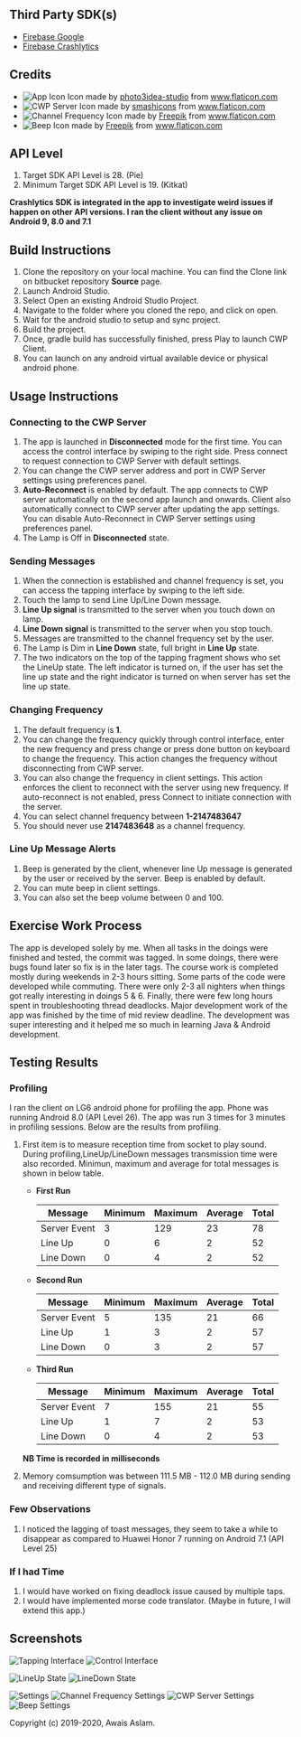 
## Third Party SDK(s)

* [Firebase Google](https://firebase.google.com)
* [Firebase Crashlytics](https://firebase.google.com/docs/crashlytics/)

## Credits 

* ![App Icon](resources/icons/app_icon.png)  Icon made by [photo3idea-studio](https://www.flaticon.com/authors/photo3idea-studio) from www.flaticon.com 
* ![CWP Server](resources/icons/server_settings_icon.png)  Icon made by [smashicons](https://www.flaticon.com/authors/smashicons) from www.flaticon.com 
* ![Channel Frequency](resources/icons/channel_frequency_settings_icon.png)  Icon made by [Freepik](https://www.freepik.com/) from www.flaticon.com
* ![Beep](resources/icons/alert_settings_icon.png)  Icon made by [Freepik](https://www.freepik.com/) from www.flaticon.com 

## API Level 

1. Target SDK API Level is 28. (Pie)
2. Minimum Target SDK API Level is 19. (Kitkat)

__Crashlytics SDK is integrated in the app to investigate weird issues if happen on other API versions. I ran the client without any issue on Android 9, 8.0 and 7.1__

## Build Instructions

1. Clone the repository on your local machine. You can find the Clone link on bitbucket repository __Source__ page. 
2. Launch Android Studio. 
3. Select Open an existing Android Studio Project. 
4. Navigate to the folder where you cloned the repo, and click on open. 
5. Wait for the android studio to setup and sync project. 
6. Build the project. 
7. Once, gradle build has successfully finished, press Play to launch CWP Client. 
8. You can launch on any android virtual available device or physical android phone. 


## Usage Instructions

### Connecting to the CWP Server
1. The app is launched in __Disconnected__ mode for the first time. You can access the control interface by swiping to the right side. Press connect to request connection to CWP Server with default settings. 
2. You can change the CWP server address and port in CWP Server settings using preferences panel. 
2. __Auto-Reconnect__ is enabled by default. The app connects to CWP server automatically on the second app launch and onwards. Client also automatically connect to CWP server after updating the app settings. You can disable Auto-Reconnect in CWP Server settings using preferences panel. 
3. The Lamp is Off in __Disconnected__ state.  

### Sending Messages

1. When the connection is established and channel frequency is set, you can access the tapping interface by swiping to the left side. 
2. Touch the lamp to send Line Up/Line Down message.
3. __Line Up signal__ is transmitted to the server when you touch down on lamp. 
4. __Line Down signal__ is transmitted to the server when you stop touch.
5. Messages are transmitted to the channel frequency set by the user.
6. The Lamp is Dim in __Line Down__ state, full bright in __Line Up__ state.
7. The two indicators on the top of the tapping fragment shows who set the LineUp state. The left indicator is turned on, if the user has set the line up state and the right indicator is turned on when server has set the line up state. 

### Changing Frequency

1. The default frequency is __1__. 
2. You can change the frequency quickly through control interface, enter the new frequency and press change or press done button on keyboard to change the frequency. This action changes the frequency without disconnecting from CWP server.
3. You can also change the frequency in client settings. This action enforces the client to reconnect with the server using new frequency. If auto-reconnect is not enabled, press Connect to initiate connection with the server. 
4. You can select channel frequency between __1-2147483647__
5. You should never use __2147483648__ as a channel frequency.

### Line Up Message Alerts

1. Beep is generated by the client, whenever line Up message is generated by the user or received by the server. Beep is enabled by default. 
2. You can mute beep in client settings. 
3. You can also set the beep volume between 0 and 100. 

## Exercise Work Process 

The app is developed solely by me. When all tasks in the doings were finished and tested, the commit was tagged. In some doings, there were bugs found later so fix is in the later tags. The course work is completed mostly during weekends in 2-3 hours sitting. Some parts of the code were developed while commuting. There were only 2-3 all nighters when things got really interesting in doings 5 & 6. Finally, there were few long hours spent in troubleshooting thread deadlocks. Major development work of the app was finished by the time of mid review deadline. The development was super interesting and it helped me so much in learning Java & Android development.

## Testing Results

### Profiling 

I ran the client on LG6 android phone for profiling the app. Phone was running Android 8.0 (API Level 26). The app was run 3 times for 3 minutes in profiling sessions. Below are the results from profiling. 

1. First item is to measure reception time from socket to play sound. During profiling,LineUp/LineDown messages transmission time were also recorded. Minimun, maximum and average for total messages is shown in below table. 

	* __First Run__

		| Message      |  Minimum  | Maximum | Average | Total |
		| -------------|-----------|---------|---------|-------|
		| Server Event |     3     |   129   |   23    |   78  |
		| Line Up      |     0     |    6    |   2     |   52  |
		| Line Down    |     0     |    4    |   2     |   52  |

	* __Second Run__

		| Message      |  Minimum  | Maximum | Average | Total |
		| -------------|-----------|---------|---------|-------|
		| Server Event |     5     |   135   |   21    |   66  |
		| Line Up      |     1     |    3    |   2     |   57  |
		| Line Down    |     0     |    3    |   2     |   57  |

	* __Third Run__

		| Message      |  Minimum  | Maximum | Average | Total |
		| -------------|-----------|---------|---------|-------|
		| Server Event |     7     |   155   |   21    |   55  |
		| Line Up      |     1     |    7    |   2     |   53  |
		| Line Down    |     0     |    4    |   2     |   53  |


	__NB Time is recorded in milliseconds__ 

2. Memory comsumption was between 111.5 MB - 112.0 MB during sending and receiving different type of signals. 



### Few Observations
1. I noticed the lagging of toast messages, they seem to take a while to disappear as compared to Huawei Honor 7 running on Android 7.1 (API Level 25)


### If I had Time

1. I would have worked on fixing deadlock issue caused by multiple taps.
2. I would have implemented morse code translator. (Maybe in future, I will extend this app.)

## Screenshots 


![Tapping Interface](screenshots/initial/tapping_interface.png)
![Control Interface](screenshots/initial/control_interface.png)  
  

![LineUp State](screenshots/connected/lineUpState.png)
![LineDown State](screenshots/connected/lineDownState.png)  
  

![Settings](screenshots/settings/settings.png)
![Channel Frequency Settings](screenshots/settings/channel_frequency_settings.png)
![CWP Server Settings](screenshots/settings/cwp_server_settings.png)
![Beep Settings](screenshots/settings/alert_settings.png)



Copyright (c) 2019-2020, Awais Aslam.

